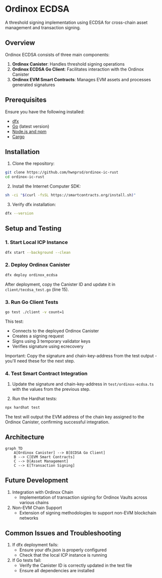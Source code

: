 # Ordinox ECDSA

A threshold signing implementation using ECDSA for cross-chain asset management and transaction signing.

## Overview

Ordinox ECDSA consists of three main components:

1. **Ordinox Canister**: Handles threshold signing operations
2. **Ordinox ECDSA Go Client**: Facilitates interaction with the Ordinox Canister
3. **Ordinox EVM Smart Contracts**: Manages EVM assets and processes generated signatures

## Prerequisites

Ensure you have the following installed:

- [dfx](https://smartcontracts.org/docs/quickstart/local-quickstart.html)
- [Go](https://golang.org/doc/install) (latest version)
- [Node.js and npm](https://nodejs.org/)
- [Cargo](https://doc.rust-lang.org/cargo/getting-started/installation.html)

## Installation

1. Clone the repository:

```bash
git clone https://github.com/hwnprsd/ordinox-ic-rust
cd ordinox-ic-rust
```

2. Install the Internet Computer SDK:

```bash
sh -ci "$(curl -fsSL https://smartcontracts.org/install.sh)"
```

3. Verify dfx installation:

```bash
dfx --version
```

## Setup and Testing

### 1. Start Local ICP Instance

```bash
dfx start --background --clean
```

### 2. Deploy Ordinox Canister

```bash
dfx deploy ordinox_ecdsa
```

After deployment, copy the Canister ID and update it in `client/tecdsa_test.go` (line 15).

### 3. Run Go Client Tests

```bash
go test ./client -v count=1
```

This test:

- Connects to the deployed Ordinox Canister
- Creates a signing request
- Signs using 3 temporary validator keys
- Verifies signature using ecrecovery

Important: Copy the signature and chain-key-address from the test output - you'll need these for the next step.

### 4. Test Smart Contract Integration

1. Update the signature and chain-key-address in `test/ordinox-ecdsa.ts` with the values from the previous step.

2. Run the Hardhat tests:

```bash
npx hardhat test
```

The test will output the EVM address of the chain key assigned to the Ordinox Canister, confirming successful integration.

## Architecture

```mermaid
graph TD
    A[Ordinox Canister] --> B[ECDSA Go Client]
    B --> C[EVM Smart Contracts]
    C --> D[Asset Management]
    C --> E[Transaction Signing]
```

## Future Development

1. Integration with Ordinox Chain
   - Implementation of transaction signing for Ordinox Vaults across various chains
2. Non-EVM Chain Support
   - Extension of signing methodologies to support non-EVM blockchain networks

## Common Issues and Troubleshooting

1. If dfx deployment fails:
   - Ensure your dfx.json is properly configured
   - Check that the local ICP instance is running
2. If Go tests fail:
   - Verify the Canister ID is correctly updated in the test file
   - Ensure all dependencies are installed
